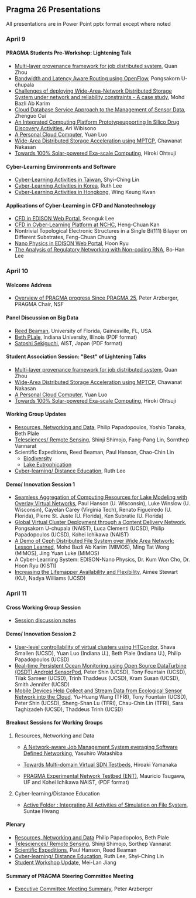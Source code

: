 
## Pragma 26 Presentations

All presentations are in Power Point pptx format except where noted

### April 9

#### PRAGMA Students Pre-Workshop: Lightening Talk

* [Multi-layer provenance framework for job distributed system][1], Quan Zhou
* [Bandwidth and Latency Aware Routing using OpenFlow][2], Pongsakorn U-chupala
* [Challenges of deploying Wide-Area-Network Distributed Storage System under
  network and reliability constraints - A case study][3], Mohd Bazli Ab Karim
* [Cloud Database Service Approach to the Management of Sensor Data][4], Zhenguo Cui
* [An Integrated Computing Platform Prototypeupporting In Silico Drug
  Discovery Activities][5], Ari Wibisono
* [A Personal Cloud Computer][6], Yuan Luo
* [Wide-Area Distributed Storage Acceleration using MPTCP][7], Chawanat Nakasan
* [Towards 100% Solar-powered Exa-scale Computing][8], Hiroki Ohtsuji

#### Cyber-Learning Environments and Software

* [Cyber-Learning Activities in Taiwan][9], Shyi-Ching Lin
* [Cyber-Learning Activities in Korea][10], Ruth Lee
* [Cyber-Learning Activities in Hongkong][11], Wing Keung Kwan

#### Applications of Cyber-Learning in CFD and Nanotechnology

* [CFD in EDISON Web Portal][12], Seonguk Lee
* [CFD in Cyber-Learning Platform at NCHC][13], Heng-Chuan Kan
* Nontrivial Topological Electronic Structures in a Single Bi(111) Bilayer on
  Different Substrates, Feng-Chuan Chuang
* [Nano Physics in EDISON Web Portal][14], Hoon Ryu
* [The Analysis of Regulatory Networking with Non-coding RNA][15], Bo-Han Lee

### April 10

#### Welcome Address

* [Overview of PRAGMA progress Since PRAGMA 25][16], Peter Arzberger, PRAGMA Chair, NSF

#### Panel Discussion on Big Data

* [Reed Beaman][17], University of Florida, Gainesville, FL, USA
* [Beth PLale][18], Indiana University, Illinois (PDF format)
* [Satoshi Sekiguchi][19], AIST, Japan (PDF format)

#### Student Association Session: "Best" of Lightening Talks

* [Multi-layer provenance framework for job distributed system][1], Quan Zhou
* [Wide-Area Distributed Storage Acceleration using MPTCP][7], Chawanat Nakasan
* [A Personal Cloud Computer][6], Yuan Luo
* [Towards 100% Solar-powered Exa-scale Computing][8], Hiroki Ohtsuji

#### Working Group Updates

* [Resources, Networking and Data][20], Philip Papadopoulos, Yoshio Tanaka, Beth Plale
* [Telesciences/ Remote Sensing][21], Shinji Shimojo, Fang-Pang Lin, Sornthep Vannarat
* Scientific Expeditions, Reed Beaman, Paul Hanson, Chao-Chin Lin
    * [Biodiversity][22]
	* [Lake Eutrophication][23]
* [Cyber-learning/ Distance Education][24], Ruth Lee

#### Demo/ Innovation Session 1

* [Seamless Aggregation of Computing Resources for Lake Modeling with
  Overlay Virtual Networks][25], Paul Hanson (U. Wisconsin), Luke
  Winslow (U. Wisconsin), Cayelan Carey (Virginia Tech), Renato
  Figueiredo (U. Florida), Pierre St. Juste (U. Florida), Ken Subratie (U. Florida)
* [Global Virtual Cluster Deployment through a Content Delivery
  Network][26], Pongsakorn U-chupala (NAIST), Luca Clementi (UCSD),
  Philip Papadopoulos (UCSD), Kohei Ichikawa (NAIST)
* [A Demo of Ceph Distributed File System over Wide Area Network:
  Lesson Learned][27], Mohd Bazli Ab Karim (MIMOS), Ming Tat Wong
  (MIMOS), Jing Yuan Luke (MIMOS)
* A Cyber-Learning System: EDISON-Nano Physics, Dr. Kum Won Cho, Dr.  Hoon Ryu (KISTI)
* [Increasing the Lifemapper Availability and Flexibility][28], Aimee
  Stewart (KU), Nadya Williams (UCSD)

### April 11

#### Cross Working Group Session

* [Session discussion notes][29]

#### Demo/ Innovation Session 2

* [User-level controllability of virtual clusters using HTCondor][30],
  Shava Smallen (UCSD), Yuan Luo (Indiana U.), Beth Plale (Indiana
  U.), Philip Papadopoulos (UCSD)
* [Real-time Persistent Ocean Monitoring using Open Source DataTurbine
  (OSDT) Android SensorPod][31], Peter Shin (UCSD), Tony Fountain
  (UCSD), Tilak Sameer (UCSD), Trinh Thaddeus (UCSD), Kram Susan
  (UCSD), Smith Jennifer (UCSD)
* [Mobile Devices Help Collect and Stream Data from Ecological Sensor
  Network into the Cloud][32], Yu-Huang Wang (TFRI), Tony Fountain
  (UCSD), Peter Shin (UCSD), Sheng-Shan Lu (TFRI), Chau-Chin Lin
  (TFRI), Sara Taghizadeh (UCSD), Thaddeus Trinh (UCSD)

#### Breakout Sessions for Working Groups

1. Resources, Networking and Data

   * [A Network-aware Job Management System everaging Software
     Defined Networking][33], Yasuhiro Watashiba

   * [Towards Multi-domain Virtual SDN Testbeds][34], Hiroaki Yamanaka

   * [PRAGMA Experimental Network Testbed (ENT)][35],
     Mauricio Tsugawa, UF and Kohei Ichikawa NAIST, (PDF format)

2. Cyber-learning/Distance Education

   * [Active Folder : Integrating All Activities of
     Simulation on File System][36], Suntae Hwang

#### Plenary

* [Resources, Networking and Data][37] Philip Papadopolos, Beth Plale
* [Telesciences/ Remote Sensing][38], Shinji Shimojo, Sorthep Vannarat
* [Scientific Expeditions][39], Paul Hanson, Reed Beaman
* [Cyber-learning/ Distance Education][40], Ruth Lee, Shyi-Ching Lin
* [Student Workshop Update][41], Mei-Lan Jiang

#### Summary of PRAGMA Steering Committee Meeting

* [Executive Committee Meeting Summary][42], Peter Arzberger

[1]: http://goc.pragma-grid.net/april-09/students-pre-workshop/multilayer-provenance-framework.pptx
[2]: http://goc.pragma-grid.net/april-09/students-pre-workshop/bandwidth-latency.pptx
[3]: http://goc.pragma-grid.net/april-09/students-pre-workshop/challenges-deploying-wan.pptx
[4]: http://goc.pragma-grid.net/april-09/students-pre-workshop/cloud-database-service-approach.pptx
[5]: http://goc.pragma-grid.net/april-09/students-pre-workshop/integrated-computing-platform.pptx
[6]: http://goc.pragma-grid.net/april-09/students-pre-workshop/personal-cloud-computer.pptx
[7]: http://goc.pragma-grid.net/april-09/students-pre-workshop/wide-area-dist-storage.pptx
[8]: http://goc.pragma-grid.net/april-09/students-pre-workshop/towards-solar-powered-computing.pptx
[9]: http://goc.pragma-grid.net/april-09/cl-env-sw/cyber-learning-in-taiwan.pptx
[10]: http://goc.pragma-grid.net/april-09/cl-env-sw/cyber-learning-in-korea.pptx
[11]: http://goc.pragma-grid.net/april-09/cl-env-sw/cyber-learning-in-hong-kong.pptx
[12]: http://goc.pragma-grid.net/april-09/applications-cl/cfd-in-edison-web-poretal.pptx
[13]: http://goc.pragma-grid.net/april-09/applications-cl/cfd-in-cyber-learning.pptx
[14]: http://goc.pragma-grid.net/april-09/applications-cl/nanophysics-edison.pptx
[15]: http://goc.pragma-grid.net/april-09/applications-cl/analysis-regulatory-networking-ncRNA.pptx
[16]: http://goc.pragma-grid.net/april-10/talks/overview_arzberger.pptx
[17]: http://goc.pragma-grid.net/april-10/big-data-panel/beaman.pptx
[18]: http://goc.pragma-grid.net/april-10/big-data-panel/plale.pdf
[19]: http://goc.pragma-grid.net/april-10/big-data-panel/sekiguchi.pdf
[20]: http://goc.pragma-grid.net/april-10/working-group-updates/resources-data.pptx
[21]: http://goc.pragma-grid.net/april-10/working-group-updates/telescience.pptx
[22]: http://goc.pragma-grid.net/april-10/working-group-updates/biodiversity_expedition.pptx
[23]: http://goc.pragma-grid.net/april-10/working-group-updates/lake_eutrophication.pptx
[24]: http://goc.pragma-grid.net/april-10/working-group-updates/cyberlearning.pptx
[25]: http://goc.pragma-grid.net/april-10/demos/lake-modeling-overlay-network.pd
[26]: http://goc.pragma-grid.net/april-10/demos/global-virtual-cluster-deployment.pptx
[27]: http://goc.pragma-grid.net/april-10/demos/ceph-distributed-file-system.pptx
[28]: http://goc.pragma-grid.net/april-10/demos/lifemapper.pptx
[29]: http://goc.pragma-grid.net/april-11/working-group/cross-working-group-session-notes.pptx
[30]: http://goc.pragma-grid.net/april-11/demos/user-level-control-htcondor.pptx
[31]: http://goc.pragma-grid.net/april-11/demos/ocean-monitoring-OSDT-android.pptx
[32]: http://goc.pragma-grid.net/april-11/demos/mobile-devices.pptx
[33]: http://goc.pragma-grid.net/april-11/working-groups/resources_watachiba.pptx
[34]: http://goc.pragma-grid.net/april-11/working-groups/resources_yamanaka.pptx
[35]: http://goc.pragma-grid.net/april-11/working-groups/resources_ent.pdf
[36]: http://goc.pragma-grid.net/april-11/working-groups/cyberlearning_activeFolder.pptx
[37]: http://goc.pragma-grid.net/april-11/working-groups-update/resources_group_update.pptx
[38]: http://goc.pragma-grid.net/april-11/working-groups-update/telescince_udpate.pptx
[39]: http://goc.pragma-grid.net/april-11/working-groups-update/scientific_expeditions_update.pptx
[40]: http://goc.pragma-grid.net/april-11/working-groups-update/cyberlearning_update.pptx
[41]: http://goc.pragma-grid.net/april-11/working-groups-update/student_workshop_update.pptx
[42]: http://goc.pragma-grid.net/april-11/talks/summary_steering.pptx
						  
